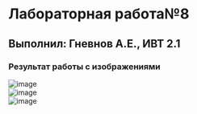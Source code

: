 # Лабораторная работа№8
## Выполнил: Гневнов А.Е., ИВТ 2.1

### Результат работы с изображениями
![image](https://github.com/user-attachments/assets/5f24cb17-a71b-493e-af35-5a1bc0bc92dd)   
![image](https://github.com/user-attachments/assets/3192e36d-02ea-46a7-a7ef-e1bc0cc9a71e)   
![image](https://github.com/user-attachments/assets/df13221b-ae9e-40fd-8b5b-ac821c2467d8)

